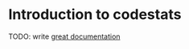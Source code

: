 # Introduction to codestats

TODO: write [great documentation](http://jacobian.org/writing/great-documentation/what-to-write/)
